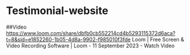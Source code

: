 # Testimonial-website

##Video
https://www.loom.com/share/dbfb0cb552214cd4b5293115372d6aca?t=8&sid=e1852260-1b05-4d8a-9902-f985010f3fde
Loom | Free Screen & Video Recording Software | Loom - 11 September 2023 - Watch Video

